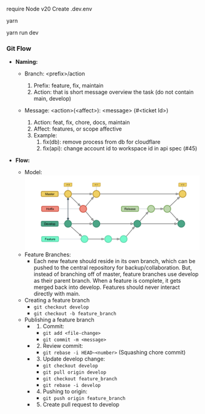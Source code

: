 require Node v20
Create .dev.env

yarn

yarn run dev

### Git Flow

- **Naming:**

    - Branch: \<prefix>/action

        1.  Prefix: feature, fix, maintain
        2.  Action: that is short message overview the task (do not contain main, develop)

    - Message: \<action>(\<affect>): \<message> (#\<ticket Id>)
        1.  Action: feat, fix, chore, docs, maintain
        2.  Affect: features, or scope affective
        3.  Example:
            1.  fix(db): remove process from db for cloudflare
            2.  fix(api): change account id to workspace id in api spec (#45)

- **Flow:**
    - Model:
      <img src="./git-flow.png">
    - Feature Branches:
        - Each new feature should reside in its own branch, which can be pushed to the central repository for backup/collaboration. But, instead of branching off of master, feature branches use develop as their parent branch. When a feature is complete, it gets merged back into develop. Features should never interact directly with main.
    - Creating a feature branch
        - `git checkout develop`
        - `git checkout -b feature_branch`
    - Publishing a feature branch
        - 1. Commit:
            - `git add <file-change>`
            - `git commit -m <message>`
        - 2. Review commit:
            - `git rebase -i HEAD~<number>` (Squashing chore commit)
        - 3. Update develop change:
            - `git checkout develop`
            - `git pull origin develop`
            - `git checkout feature_branch`
            - `git rebase -i develop`
        - 4. Pushing to origin:
            - `git push origin feature_branch`
        - 5. Create pull request to develop